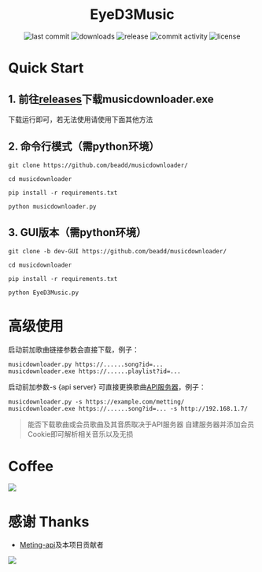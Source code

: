 <h1 align="center">EyeD3Music</h1>

<p align="center">
<img src="https://img.shields.io/github/last-commit/beadd/musicdownloader.svg?style=flat" alt="last commit">
<img src="https://img.shields.io/github/downloads/beadd/musicdownloader/total?style=flat" alt="downloads">
<img src="https://img.shields.io/github/v/release/beadd/musicdownloader?style=flat" alt="release">
<img src="https://img.shields.io/github/commit-activity/y/beadd/musicdownloader?style=flat" alt="commit activity">
<img src="https://img.shields.io/badge/license-MIT-blue.svg?longCache=true&style=flat" alt="license">
</p>

# Quick Start
## 1.  前往[releases](https://github.com/Beadd/MusicDownloader/releases)下载musicdownloader.exe
下载运行即可，若无法使用请使用下面其他方法

## 2.  命令行模式（需python环境）

```
git clone https://github.com/beadd/musicdownloader/
```
```
cd musicdownloader
```
```
pip install -r requirements.txt
```
```
python musicdownloader.py
```

## 3.  GUI版本（需python环境）

```
git clone -b dev-GUI https://github.com/beadd/musicdownloader/
```
```
cd musicdownloader
```
```
pip install -r requirements.txt
```
```
python EyeD3Music.py
```

# 高级使用
启动前加歌曲链接参数会直接下载，例子：
```
musicdownloader.py https://......song?id=...
musicdownloader.exe https://......playlist?id=...
```
启动前加参数-s {api server} 可直接更换歌曲[API服务器](https://github.com/injahow/meting-api)，例子：
```
musicdownloader.py -s https://example.com/metting/
musicdownloader.exe https://......song?id=... -s http://192.168.1.7/
```
> 能否下载歌曲或会员歌曲及其音质取决于API服务器
> 自建服务器并添加会员Cookie即可解析相关音乐以及无损

# Coffee
![](https://raw.githubusercontent.com/Beadd/MusicDownloader/main/coffee.png)

# 感谢 Thanks
- [Meting-api](https://github.com/injahow/meting-api)及本项目贡献者
<a href="https://github.com/beadd/musicdownloader/graphs/contributors">
  <img src="https://contrib.rocks/image?repo=beadd/musicdownloader" />
</a>
